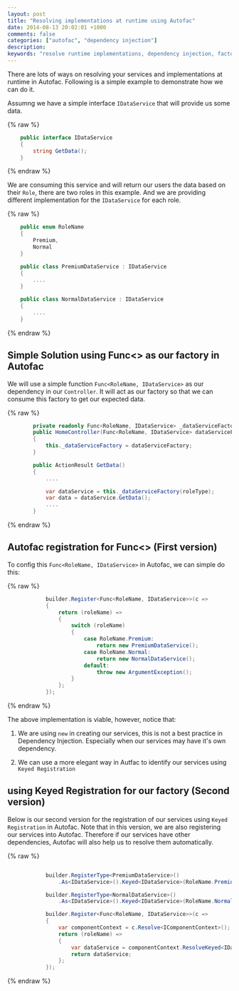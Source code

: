 ```yaml
---
layout: post
title: "Resolving implementations at runtime using Autofac"
date: 2014-08-13 20:02:01 +1000
comments: false
categories: ["autofac", "dependency injection"]
description:
keywords: "resolve runtime implementations, dependency injection, factory, func<>, Dynamic instantiation"
---
```


There are lots of ways on resolving your services and implementations at runtime in Autofac. Following is a simple example to demonstrate how we can do it.

Assumng we have a simple interface `IDataService` that will provide us some data.


{% raw %}
``` cs IDataService.cs
    public interface IDataService
    {
        string GetData();
    }
```
{% endraw %}


We are consuming this service and will return our users the data based on their `Role`, there are two roles in this example.
And we are providing different implementation for the `IDataService` for each role.

{% raw %}
``` cs
    public enum RoleName
    {
        Premium,
        Normal
    }

    public class PremiumDataService : IDataService
    {
        ....
    }

    public class NormalDataService : IDataService
    {
        ....
    }
```
{% endraw %}


## Simple Solution using Func<> as our factory in Autofac ##


We will use a simple function `Func<RoleName, IDataService>` as our dependency in our `Controller`. It will act as our factory so that we can consume this factory to get our expected data.

{% raw %}
``` cs
        private readonly Func<RoleName, IDataService> _dataServiceFactory;
        public HomeController(Func<RoleName, IDataService> dataServiceFactory)
        {
            this._dataServiceFactory = dataServiceFactory;
        }

        public ActionResult GetData()
        {
            ....

            var dataService = this._dataServiceFactory(roleType);
            var data = dataService.GetData();
            ....
        }
```
{% endraw %}

<!-- more -->

## Autofac registration for Func<> (First version) ##

To config this `Func<RoleName, IDataService>` in Autofac, we can simple do this:

{% raw %}
``` cs
            builder.Register<Func<RoleName, IDataService>>(c =>
            {
                return (roleName) =>
                {
                    switch (roleName)
                    {
                        case RoleName.Premium:
                            return new PremiumDataService();
                        case RoleName.Normal:
                            return new NormalDataService();
                        default:
                            throw new ArgumentException();
                    }
                };
            });
```
{% endraw %}

The above implementation is viable, however, notice that:

1. We are using `new` in creating our services, this is not a best practice in Dependency Injection. Especially when our services may have it's own dependency.

2. We can use a more elegant way in Autfac to identify our services using `Keyed Registration`


## using Keyed Registration for our factory (Second version) ##

Below is our second version for the registration of our services using `Keyed Registration` in Autofac.
Note that in this version, we are also registering our services into Autofac.
Therefore if our services have other dependencies, Autofac will also help us to resolve them automatically.

{% raw %}
``` cs

            builder.RegisterType<PremiumDataService>()
                .As<IDataService>().Keyed<IDataService>(RoleName.Premium);

            builder.RegisterType<NormalDataService>()
                .As<IDataService>().Keyed<IDataService>(RoleName.Normal);

            builder.Register<Func<RoleName, IDataService>>(c =>
            {
                var componentContext = c.Resolve<IComponentContext>();
                return (roleName) =>
                {
                    var dataService = componentContext.ResolveKeyed<IDataService>(roleName);
                    return dataService;
                };
            });
```
{% endraw %}
